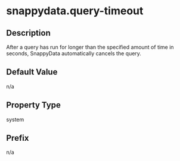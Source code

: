 # snappydata.query-timeout

## Description

After a query has run for longer than the specified amount of time in seconds, SnappyData automatically cancels the query. 

## Default Value

n/a

## Property Type

system

## Prefix

n/a

